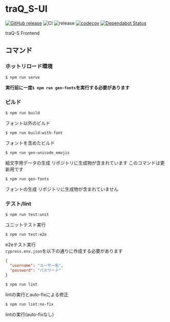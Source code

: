 # traQ_S-UI
[![GitHub release](https://img.shields.io/github/release/traPtitech/traQ_S-UI.svg)](https://GitHub.com/traPtitech/traQ_S-UI/releases/)
![CI](https://github.com/traPtitech/traQ_S-UI/workflows/CI/badge.svg)
![release](https://github.com/traPtitech/traQ_S-UI/workflows/release/badge.svg)
[![codecov](https://codecov.io/gh/traPtitech/traQ_S-UI/branch/master/graph/badge.svg)](https://codecov.io/gh/traPtitech/traQ_S-UI)
[![Dependabot Status](https://api.dependabot.com/badges/status?host=github&repo=traPtitech/traQ_S-UI)](https://dependabot.com)

traQ-S Frontend 

## コマンド
### ホットリロード環境
```shell
$ npm run serve
```

**実行前に一度`$ npm run gen-fonts`を実行する必要があります**

### ビルド
```shell
$ npm run build
```
フォント以外のビルド

```shell
$ npm run build:with-font
```
フォントを含めたビルド

```shell
$ npm run gen-unicode_emojis
```
絵文字用データの生成
リポジトリに生成物が含まれています
このコマンドは更新用です

```shell
$ npm run gen-fonts
```
フォントの生成
リポジトリに生成物が含まれていません

### テスト/lint

```shell
$ npm run test:unit
```
ユニットテスト実行

```shell
$ npm run test:e2e
```
e2eテスト実行  
`cypress.env.json`を以下の通りに作成する必要があります
```json
{
  "username": "ユーザー名",
  "password": "パスワード"
}
```

```shell
$ npm run lint
```
lintの実行とauto-fixによる修正

```shell
$ npm run lint:no-fix
```
lintの実行(auto-fixなし)

